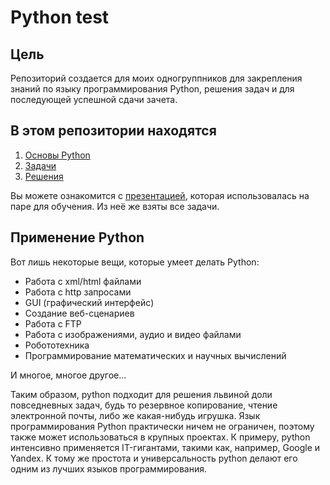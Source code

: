 # Python test

## Цель

Репозиторий создается для моих одногруппников для закрепления знаний по языку программирования Python, решения задач и для последующей успешной сдачи зачета.

## В этом репозитории находятся

1. [Основы Python](https://github.com/diasvixub/python-test/blob/main/lessons.md)
2. [Задачи]()
3. [Решения]()

Вы можете ознакомится с [презентацией](https://github.com/diasvixub/python-test/blob/main/Презентация.ppt), которая использовалась на паре для обучения. Из неё же взяты все задачи.

## Применение Python

Вот лишь некоторые вещи, которые умеет делать Python:

- Работа с xml/html файлами
- Работа с http запросами
- GUI (графический интерфейс)
- Создание веб-сценариев
- Работа с FTP
- Работа с изображениями, аудио и видео файлами
- Робототехника
- Программирование математических и научных вычислений

И многое, многое другое...

Таким образом, python подходит для решения львиной доли повседневных задач, будь то резервное копирование, чтение электронной почты, либо же какая-нибудь игрушка. Язык программирования Python практически ничем не ограничен, поэтому также может использоваться в крупных проектах. К примеру, python интенсивно применяется IT-гигантами, такими как, например, Google и Yandex. К тому же простота и универсальность python делают его одним из лучших языков программирования.
